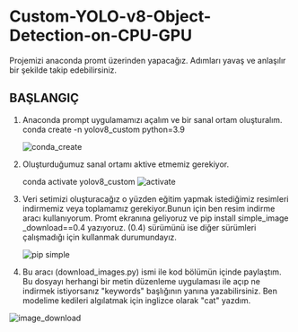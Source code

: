 # Custom-YOLO-v8-Object-Detection-on-CPU-GPU

Projemizi anaconda promt üzerinden yapacağız. Adımları yavaş ve anlaşılır bir şekilde takip edebilirsiniz.

## BAŞLANGIÇ ##

1) Anaconda prompt uygulamamızı açalım ve bir sanal ortam oluşturalım.
    conda create -n yolov8_custom python=3.9

    ![conda_create](https://github.com/Poyqraz/Custom-YOLO-v8-Object-Detection-on-CPU-GPU/assets/48729799/01e82d3a-5bac-4a60-9b6c-affc139411ba)

3) Oluşturduğumuz sanal ortamı aktive etmemiz gerekiyor.

   conda activate yolov8_custom
   ![activate](https://github.com/Poyqraz/Custom-YOLO-v8-Object-Detection-on-CPU-GPU/assets/48729799/4f27f433-48a0-46f1-9fe3-b3655b1e449a)

5) Veri setimizi oluşturacağız o yüzden eğitim yapmak istediğimiz resimleri indirmemiz veya toplamamız gerekiyor.Bunun için ben resim indirme aracı kullanıyorum. Promt ekranına geliyoruz ve
   pip install simple_image _download==0.4 yazıyoruz. (0.4) sürümünü ise diğer sürümleri çalışmadığı için kullanmak durumundayız. 

   ![pip simple](https://github.com/Poyqraz/Custom-YOLO-v8-Object-Detection-on-CPU-GPU/assets/48729799/823e7767-7e3f-46f5-83bc-5d4869104fb4)

   

7)  Bu aracı (download_images.py) ismi ile kod bölümün içinde paylaştım. Bu dosyayı herhangi bir metin düzenleme uygulaması ile açıp ne indirmek istiyorsanız "keywords" başlığının yanına yazabilirsiniz. Ben modelime kedileri algılatmak için inglizce olarak "cat" yazdım.
   
   ![image_download](https://github.com/Poyqraz/Custom-YOLO-v8-Object-Detection-on-CPU-GPU/assets/48729799/0ab21af6-6d92-4e2a-a1c6-ea94446d445f)



